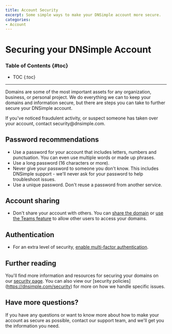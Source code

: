 ```yaml
---
title: Account Security
excerpt: Some simple ways to make your DNSimple account more secure.
categories:
- Account
---
```


# Securing your DNSimple Account

### Table of Contents {#toc}

* TOC
{:toc}

---

Domains are some of the most important assets for any organization, business, or personal project. We do everything we can to keep your domains and information secure, but there are steps you can take to further secure your DNSimple account. 

<alert> 
If you've noticed fraudulent activity, or suspect someone has taken over your account, contact security@dnsimple.com. 
</alert>

## Password recommendations
- Use a password for your account that includes letters, numbers and punctuation. You can even use multiple words or made up phrases.
- Use a long password (16 characters or more).
- Never give your password to someone you don't know. This includes DNSimple support - we'll never ask for your password to help troubleshoot issues.
- Use a unique password. Don't reuse a password from another service.

## Account sharing 
- Don't share your account with others. You can [share the domain](/articles/sharing-domain) or [use the Teams feature](/articles/account-users) to allow other users to access your domains.

## Authentication 
- For an extra level of security, [enable multi-factor authentication](/articles/multi-factor-authentication).

## Further reading 

You'll find more information and resources for securing your domains on our [security page](https://dnsimple.com/benefits/security). You can also view our [security policies] (https://dnsimple.com/security) for more on how we handle specific issues. 

## Have more questions? 
If you have any questions or want to know more about how to make your account as secure as possible, contact our support team, and we'll get you the information you need. 
